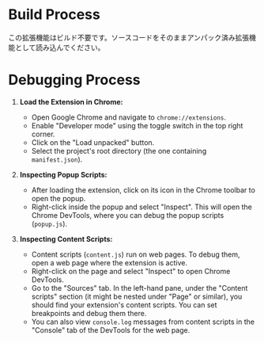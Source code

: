 # Build Process

この拡張機能はビルド不要です。ソースコードをそのままアンパック済み拡張機能として読み込んでください。

# Debugging Process

1. **Load the Extension in Chrome:**
   - Open Google Chrome and navigate to `chrome://extensions`.
   - Enable "Developer mode" using the toggle switch in the top right corner.
   - Click on the "Load unpacked" button.
   - Select the project's root directory (the one containing `manifest.json`).

2. **Inspecting Popup Scripts:**
   - After loading the extension, click on its icon in the Chrome toolbar to open the popup.
   - Right-click inside the popup and select "Inspect". This will open the Chrome DevTools, where you can debug the popup scripts (`popup.js`).

3. **Inspecting Content Scripts:**
   - Content scripts (`content.js`) run on web pages. To debug them, open a web page where the extension is active.
   - Right-click on the page and select "Inspect" to open Chrome DevTools.
   - Go to the "Sources" tab. In the left-hand pane, under the "Content scripts" section (it might be nested under "Page" or similar), you should find your extension's content scripts. You can set breakpoints and debug them there.
   - You can also view `console.log` messages from content scripts in the "Console" tab of the DevTools for the web page.
